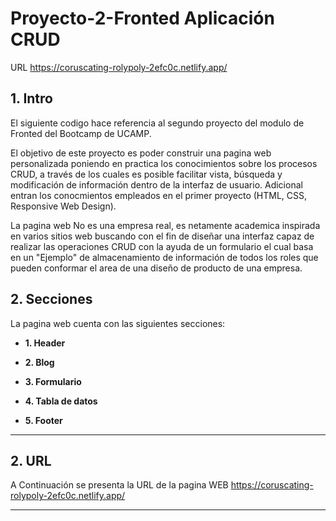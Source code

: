 # Proyecto-2-Fronted Aplicación CRUD

URL https://coruscating-rolypoly-2efc0c.netlify.app/

## 1. Intro
El siguiente codigo hace referencia al segundo proyecto del modulo de Fronted del Bootcamp de UCAMP.

El objetivo de este proyecto es poder  construir una pagina web personalizada poniendo en practica los conocimientos sobre los procesos CRUD, a través de los cuales es posible facilitar vista, búsqueda y modificación de información dentro de la interfaz de usuario. Adicional entran los conocmientos empleados en el primer proyecto (HTML, CSS, Responsive Web Design).

La pagina web No es una empresa real, es netamente academica inspirada en varios sitios web buscando con el fin de diseñar una interfaz capaz de realizar las operaciones CRUD con la ayuda de un formulario el cual basa en un "Ejemplo" de almacenamiento de información de todos los roles que pueden conformar el area de una diseño de producto de una empresa.

## 2. Secciones
La pagina web cuenta con las siguientes secciones:

- **1. Header**

- **2. Blog**

- **3. Formulario**

- **4. Tabla de datos**

 - **5. Footer**
 

****

## 2. URL
A Continuación se presenta la URL de la pagina WEB 
https://coruscating-rolypoly-2efc0c.netlify.app/


****